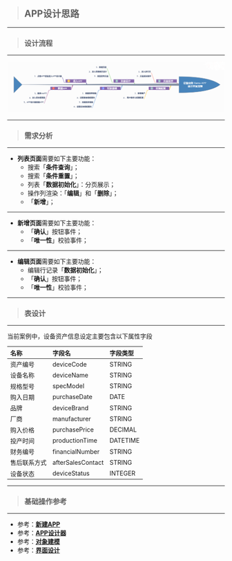 > ## **APP设计思路**

---

> ### **设计流程**

---

![设计流程](assets/img/DeviceMana-designFlow.png "设计流程")

---

> ### **需求分析**

---

- **列表页面**需要如下主要功能：
  - 搜索「**条件查询**」；
  - 搜索「**条件重置**」；
  - 列表「**数据初始化**」：分页展示；
  - 操作列渲染：「**编辑**」和「**删除**」；
  - 「**新增**」；

---

- **新增页面**需要如下主要功能：
  - 「**确认**」按钮事件；
  - 「**唯一性**」校验事件；

---

- **编辑页面**需要如下主要功能：
  - 编辑行记录「**数据初始化**」；
  - 「**确认**」按钮事件；
  - 「**唯一性**」校验事件；

---

> ### **表设计**

---

当前案例中，设备资产信息设定主要包含以下属性字段

|名称|字段名|字段类型|
|:---|:---|:---|
|资产编号|deviceCode|STRING|
|设备名称|deviceName|STRING|
|规格型号|specModel|STRING|
|购入日期|purchaseDate|DATE|
|品牌|deviceBrand|STRING|
|厂商|manufacturer|STRING|
|购入价格|purchasePrice|DECIMAL|
|投产时间|productionTime|DATETIME|
|财务编号|financialNumber|STRING|
|售后联系方式|afterSalesContact|STRING|
|设备状态|deviceStatus|INTEGER|

---

> ### **基础操作参考**

---

- 参考：[**新建APP**](/docs/BasicOperation/createNewApp)
- 参考：[**APP设计器**](/docs/BasicOperation/DesignerMenu/)
- 参考：[**对象建模**](/docs/Summary/conceptIntro)
- 参考：[**界面设计**](/docs/BasicOperation/PageDesign/)